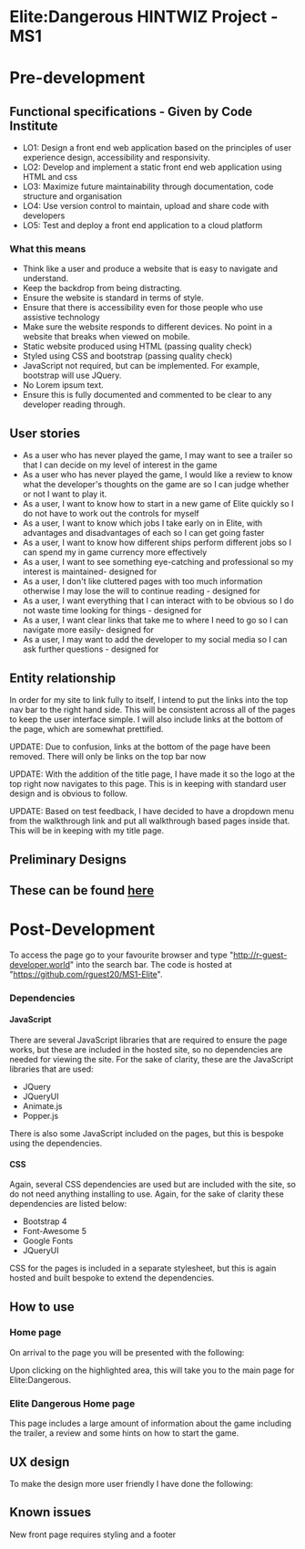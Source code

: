 # Elite:Dangerous HINTWIZ Project - MS1

# Pre-development

## Functional specifications - Given by Code Institute
- LO1: Design a front end web application based on the principles of user experience design, accessibility and responsivity.
- LO2: Develop and implement a static front end web application using HTML and css
- LO3: Maximize future maintainability through documentation, code structure and organisation
- LO4: Use version control to maintain, upload and share code with developers
- LO5: Test and deploy a front end application to a cloud platform

### What this means
- Think like a user and produce a website that is easy to navigate and understand.
- Keep the backdrop from being distracting.
- Ensure the website is standard in terms of style.
- Ensure that there is accessibility even for those people who use assistive technology
- Make sure the website responds to different devices.  No point in a website that breaks when viewed on mobile.
- Static website produced using HTML (passing quality check)
- Styled using CSS and bootstrap (passing quality check)
- JavaScript not required, but can be implemented. For example, bootstrap will use JQuery.
- No Lorem ipsum text.
- Ensure this is fully documented and commented to be clear to any developer reading through.

## User stories
- As a user who has never played the game, I may want to see a trailer so that I can decide on my level of interest in the game
- As a user who has never played the game, I would like a review to know what the developer's thoughts on the game are so I can judge whether or not I want to play it.
- As a user, I want to know how to start in a new game of Elite quickly so I do not have to work out the controls for myself
- As a user, I want to know which jobs I take early on in Elite, with advantages and disadvantages of each so I can get going faster
- As a user, I want to know how different ships perform different jobs so I can spend my in game currency more effectively
- As a user, I want to see something eye-catching and professional so my interest is maintained- designed for
- As a user, I don't like cluttered pages with too much information otherwise I may lose the will to continue reading - designed for
- As a user, I want everything that I can interact with to be obvious so I do not waste time looking for things - designed for
- As a user, I want clear links that take me to where I need to go so I can navigate more easily- designed for
- As a user, I may want to add the developer to my social media so I can ask further questions - designed for

## Entity relationship
In order for my site to link fully to itself, I intend to put the links into the top nav bar to the right hand side.  This will be consistent across all of the pages to keep the user interface simple. I will also include links at the bottom of the page, which are somewhat prettified.

UPDATE: Due to confusion, links at the bottom of the page have been removed.  There will only be links on the top bar now

UPDATE: With the addition of the title page, I have made it so the logo at the top right now navigates to this page.  This is in keeping with standard user design and is obvious to follow.

UPDATE: Based on test feedback, I have decided to have a dropdown menu from the walkthrough link and put all walkthrough based pages inside that. This will be in keeping with my title page.

## Preliminary Designs

These can be found [here](ms1wireframes.pdf)
---

# Post-Development

To access the page go to your favourite browser and type "<http://r-guest-developer.world>" into the search bar. The code is hosted at "<https://github.com/rguest20/MS1-Elite>".

### Dependencies
#### JavaScript
There are several JavaScript libraries that are required to ensure the page works, but these are included in the hosted site, so no dependencies are needed for viewing the site. For the sake of clarity, these are the JavaScript libraries that are used:
- JQuery
- JQueryUI
- Animate.js
- Popper.js

There is also some JavaScript included on the pages, but this is bespoke using the dependencies.
#### CSS
Again, several CSS dependencies are used but are included with the site, so do not need anything installing to use. Again, for the sake of clarity these dependencies are listed below:
- Bootstrap 4
- Font-Awesome 5
- Google Fonts
- JQueryUI

CSS for the pages is included in a separate stylesheet, but this is again hosted and built bespoke to extend the dependencies.

## How to use
### Home page
On arrival to the page you will be presented with the following:

Upon clicking on the highlighted area, this will take you to the main page for Elite:Dangerous.

### Elite Dangerous Home page
This page includes a large amount of information about the game including the trailer, a review and some hints on how to start the game.

## UX design
To make the design more user friendly I have done the following:

## Known issues
New front page requires styling and a footer
